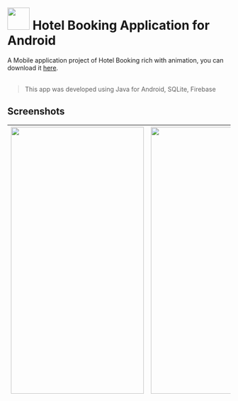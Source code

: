 # <img src="https://github.com/user-attachments/assets/254f6d6b-1020-460e-8550-65ef158ba109" height=50px width=50px/> Hotel Booking Application for Android
A Mobile application project of Hotel Booking rich with animation, you can download it [here](https://app.bitrise.io/app/d5703ab8-72fc-49e5-8f43-9b917ca7790a/build/91c0d54f-14c0-47de-898c-af06a0ec107b/artifact/b37109357959ede1/p/f8eeb1ca643754a433a1b7acf9867a63). \
<br>
> This app was developed using Java for Android, SQLite, Firebase

##  Screenshots
| <img src="https://github.com/user-attachments/assets/4c8bfe28-a7e0-417a-ad2e-bbd92f082cc7" width=300 height=600/> |<img src="https://github.com/user-attachments/assets/f2ee5fb9-5fa2-4dd3-af1f-2944ce45cbaf" width=300px height = 600/>|<img src="https://github.com/user-attachments/assets/18c91b03-fc56-433d-821b-0179323b3a54" width=300 height=600 /> |
| :-: | :-: | :-: |
